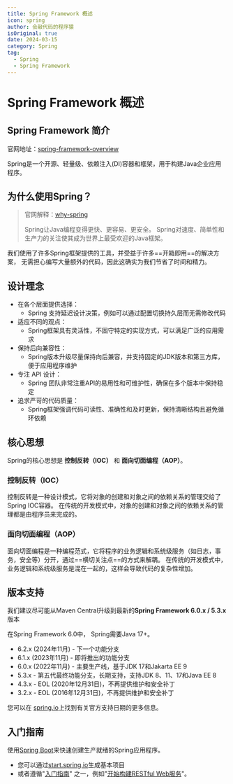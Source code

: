 ```yaml
---
title: Spring Framework 概述
icon: spring
author: 会敲代码的程序猿
isOriginal: true
date: 2024-03-15
category: Spring
tag:
  - Spring
  - Spring Framework
---
```


# Spring Framework 概述

## Spring Framework 简介

官网地址：[spring-framework-overview](https://docs.spring.io/spring-framework/reference/index.html)

Spring是一个开源、轻量级、依赖注入(DI)容器和框架，用于构建Java企业应用程序。

## 为什么使用Spring？

> 官网解释：[why-spring](https://spring.io/why-spring)
>
> Spring让Java编程变得更快、更容易、更安全。
> Spring对速度、简单性和生产力的关注使其成为世界上最受欢迎的Java框架。

我们使用了许多Spring框架提供的工具，并受益于许多==开箱即用==的解决方案，
无需担心编写大量额外的代码，因此这确实为我们节省了时间和精力。

## 设计理念

* 在各个层面提供选择：
    * Spring 支持延迟设计决策，例如可以通过配置切换持久层而无需修改代码
* 适应不同的观点：
    * Spring框架具有灵活性，不固守特定的实现方式，可以满足广泛的应用需求
* 保持后向兼容性：
    * Spring版本升级尽量保持向后兼容，并支持固定的JDK版本和第三方库，便于应用程序维护
* 专注 API 设计：
    * Spring 团队非常注重API的易用性和可维护性，确保在多个版本中保持稳定
* 追求严苛的代码质量：
    * Spring框架强调代码可读性、准确性和及时更新，保持清晰结构且避免循环依赖

## 核心思想

Spring的核心思想是 **控制反转（IOC）** 和 **面向切面编程（AOP）**。

### 控制反转（IOC）

控制反转是一种设计模式，它将对象的创建和对象之间的依赖关系的管理交给了Spring IOC容器。
在传统的开发模式中，对象的创建和对象之间的依赖关系的管理都是由程序员来完成的。

### 面向切面编程（AOP）

面向切面编程是一种编程范式，它将程序的业务逻辑和系统级服务（如日志，事务，安全等）分开，通过==横切关注点==的方式来解耦。
在传统的开发模式中，业务逻辑和系统级服务是混在一起的，这样会导致代码的复杂性增加。

## 版本支持

我们建议尽可能从Maven Central升级到最新的**Spring Framework 6.0.x / 5.3.x** 版本

在Spring Framework 6.0中， Spring需要Java 17+。

* 6.2.x (2024年11月) - 下一个功能分支
* 6.1.x (2023年11月) - 即将推出的功能分支
* 6.0.x (2022年11月) - 主要生产线，基于JDK 17和Jakarta EE 9
* 5.3.x - 第五代最终功能分支，长期支持，支持JDK 8、11、17和Java EE 8
* 4.3.x - EOL (2020年12月31日)，不再提供维护和安全补丁
* 3.2.x - EOL (2016年12月31日)，不再提供维护和安全补丁

您可以在 [spring.io](https://spring.io/projects/spring-framework#support)上找到有关官方支持日期的更多信息。

## 入门指南

使用[Spring Boot](https://spring.io/projects/spring-boot)来快速创建生产就绪的Spring应用程序。

* 您可以通过[start.spring.io](start.spring.io)生成基本项目
* 或者遵循"[入门指南](https://spring.io/guides)"
  之一，例如"[开始构建RESTful Web服务](https://spring.io/guides/gs/rest-service/)"。
